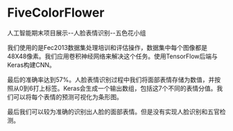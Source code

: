 # FiveColorFlower
人工智能期末项目展示--人脸表情识别--五色花小组

我们使用的是Fec2013数据集处理培训和评估操作，数据集中每个图像都是48X48像素。我们应用卷积神经网络来解决这个任务。使用TensorFlow后端与Keras构建CNN。

最后的准确率达到57%。人脸表情识别过程中我们将面部表情存储为数值，并按照从0到6打上标签。Keras会生成一个输出数组，包括这7个不同的表情分值。我们可以将每个表情的预测可视化为条形图。

最后我们可以较为准确的识别出人脸的面部表情。但是没有实现人脸识别和五官检测。




